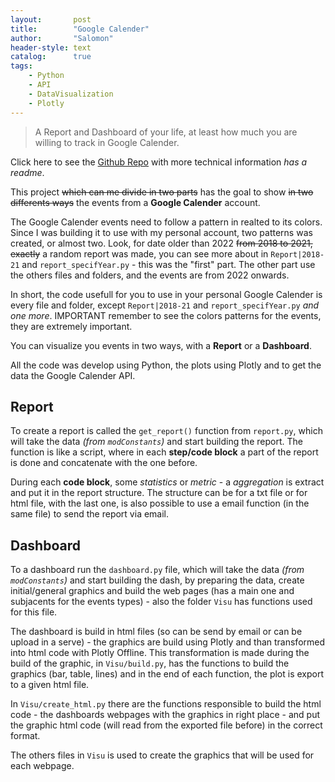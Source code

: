 ```yaml
---
layout:       post
title:        "Google Calender"
author:       "Salomon"
header-style: text
catalog:      true
tags:
    - Python
    - API
    - DataVisualization
    - Plotly
---
```


> A Report and Dashboard of your life, at least how much you are willing to track in Google Calender.

Click here to see the [Github Repo](https://github.com/salomaoalves/DataScience_Visualization/tree/main/GCalendar) with more technical information *has a readme*.


This project ~~which can me divide in two parts~~ has the goal to show ~~in two differents ways~~ the events from a **Google Calender** account. 

The Google Calender events need to follow a pattern in realted to its colors. Since I was building it to use with my personal account, two patterns was created, or almost two. Look, for date older than 2022 ~~from 2018 to 2021, exactly~~ a random report was made, you can see more about in `Report|2018-21` and `report_specifYear.py` - this was the "first" part. The other part use the others files and folders, and the events are from 2022 onwards.

In short, the code usefull for you to use in your personal Google Calender is every file and folder, except `Report|2018-21` and `report_specifYear.py` *and one more*. IMPORTANT remember to see the colors patterns for the events, they are extremely important.

You can visualize you events in two ways, with a **Report** or a **Dashboard**.

All the code was develop using Python, the plots using Plotly and to get the data the Google Calender API.

## Report
To create a report is called the `get_report()` function from `report.py`, which will take the data *(from `modConstants`)* and start building the report. The function is like a script, where in each **step/code block** a part of the report is done and concatenate with the one before.

During each **code block**, some *statistics* or *metric* - a *aggregation* is extract and put it in the report structure. The structure can be for a txt file or for html file, with the last one, is also possible to use a email function (in the same file) to send the report via email.

## Dashboard
To a dashboard run the `dashboard.py` file, which will take the data *(from `modConstants`)* and start building the dash, by preparing the data, create initial/general graphics and build the web pages (has a main one and subjacents for the events types) - also the folder `Visu` has functions used for this file.

The dashboard is build in html files (so can be send by email or can be upload in a serve) - the graphics are build using Plotly and than transformed into html code with Plotly Offline. This transformation is made during the build of the graphic, in `Visu/build.py`, has the functions to build the graphics (bar, table, lines) and in the end of each function, the plot is export to a given html file.

In `Visu/create_html.py` there are the functions responsible to build the html code - the dashboards webpages with the graphics in right place - and put the graphic html code (will read from the exported file before) in the correct format.  

The others files in `Visu` is used to create the graphics that will be used for each webpage.
